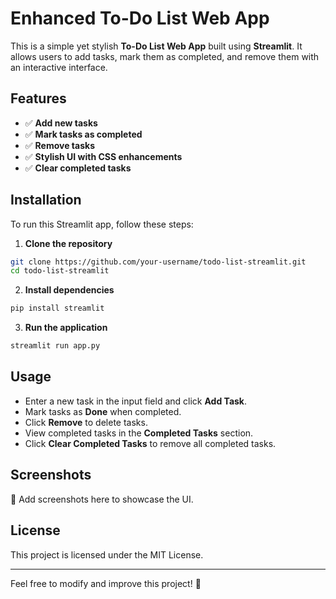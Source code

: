 # Enhanced To-Do List Web App

This is a simple yet stylish **To-Do List Web App** built using **Streamlit**. It allows users to add tasks, mark them as completed, and remove them with an interactive interface.

## Features
- ✅ **Add new tasks**
- ✅ **Mark tasks as completed**
- ✅ **Remove tasks**
- ✅ **Stylish UI with CSS enhancements**
- ✅ **Clear completed tasks**

## Installation
To run this Streamlit app, follow these steps:

1. **Clone the repository**
```bash
git clone https://github.com/your-username/todo-list-streamlit.git
cd todo-list-streamlit
```

2. **Install dependencies**
```bash
pip install streamlit
```

3. **Run the application**
```bash
streamlit run app.py
```

## Usage
- Enter a new task in the input field and click **Add Task**.
- Mark tasks as **Done** when completed.
- Click **Remove** to delete tasks.
- View completed tasks in the **Completed Tasks** section.
- Click **Clear Completed Tasks** to remove all completed tasks.

## Screenshots
🚀 Add screenshots here to showcase the UI.

## License
This project is licensed under the MIT License.

---

Feel free to modify and improve this project! 🚀
